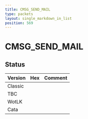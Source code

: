 ```yaml
---
title: CMSG_SEND_MAIL
type: packets
layout: single_markdown_in_list
position: 569
---
```


# CMSG_SEND_MAIL

## Status

Version | Hex | Comment
---------- | ---------- | ---------- 
Classic |  |  
TBC |  |  
WotLK |  |  
Cata |  |  
